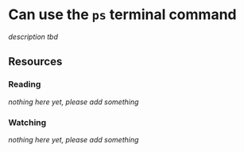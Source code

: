 # Can use the `ps` terminal command
_description tbd_
## Resources
### Reading
_nothing here yet, please add something_
### Watching
_nothing here yet, please add something_

